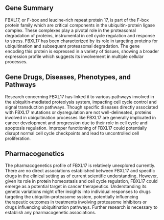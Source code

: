 ## Gene Summary
FBXL17, or F-box and leucine-rich repeat protein 17, is part of the F-box protein family which are critical components in the ubiquitin-protein ligase complex. These complexes play a pivotal role in the proteasomal degradation of proteins, instrumental in cell cycle regulation and response to stress. FBXL17 has been characterized by its role in targeting proteins for ubiquitination and subsequent proteasomal degradation. The gene encoding this protein is expressed in a variety of tissues, showing a broader expression profile which suggests its involvement in multiple cellular processes.

## Gene Drugs, Diseases, Phenotypes, and Pathways
Research concerning FBXL17 has linked it to various pathways involved in the ubiquitin-mediated proteolysis system, impacting cell cycle control and signal transduction pathways. Though specific diseases directly associated with FBXL17 mutations or dysregulation are not well-delineated, proteins involved in ubiquitination processes like FBXL17 are generally implicated in cancer development and progression due to their role in cell cycle and apoptosis regulation. Improper functioning of FBXL17 could potentially disrupt normal cell cycle checkpoints and lead to uncontrolled cell proliferation.

## Pharmacogenetics
The pharmacogenetics profile of FBXL17 is relatively unexplored currently. There are no direct associations established between FBXL17 and specific drugs in the clinical setting as of current scientific understanding. However, given its role in protein homeostasis and cell cycle regulation, FBXL17 could emerge as a potential target in cancer therapeutics. Understanding its genetic variations might offer insights into individual responses to drugs targeting the ubiquitin-proteasome system, potentially influencing therapeutic outcomes in treatments involving proteasome inhibitors or drugs influencing ubiquitination pathways. Further research is necessary to establish any pharmacogenetic associations.